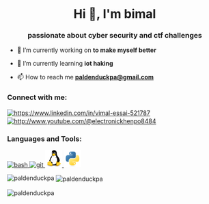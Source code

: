 
<h1 align="center">Hi 👋, I'm bimal</h1>
<h3 align="center">passionate about cyber security and ctf challenges</h3>

- 🔭 I’m currently working on **to make myself better**

- 🌱 I’m currently learning **iot haking**

- 📫 How to reach me **paldenduckpa@gmail.com**

<h3 align="left">Connect with me:</h3>
<p align="left">
<a href="https://linkedin.com/in/https://www.linkedin.com/in/vimal-essai-521787" target="blank"><img align="center" src="https://raw.githubusercontent.com/rahuldkjain/github-profile-readme-generator/master/src/images/icons/Social/linked-in-alt.svg" alt="https://www.linkedin.com/in/vimal-essai-521787" height="30" width="40" /></a>
<a href="https://www.youtube.com/c/http://www.youtube.com/@electronickhenpo8484" target="blank"><img align="center" src="https://raw.githubusercontent.com/rahuldkjain/github-profile-readme-generator/master/src/images/icons/Social/youtube.svg" alt="http://www.youtube.com/@electronickhenpo8484" height="30" width="40" /></a>
</p>

<h3 align="left">Languages and Tools:</h3>
<p align="left"> <a href="https://www.gnu.org/software/bash/" target="_blank" rel="noreferrer"> <img src="https://www.vectorlogo.zone/logos/gnu_bash/gnu_bash-icon.svg" alt="bash" width="40" height="40"/> </a> <a href="https://git-scm.com/" target="_blank" rel="noreferrer"> <img src="https://www.vectorlogo.zone/logos/git-scm/git-scm-icon.svg" alt="git" width="40" height="40"/> </a> <a href="https://www.linux.org/" target="_blank" rel="noreferrer"> <img src="https://raw.githubusercontent.com/devicons/devicon/master/icons/linux/linux-original.svg" alt="linux" width="40" height="40"/> </a> <a href="https://www.python.org" target="_blank" rel="noreferrer"> <img src="https://raw.githubusercontent.com/devicons/devicon/master/icons/python/python-original.svg" alt="python" width="40" height="40"/> </a> </p>

<p><img align="left" src="https://github-readme-stats.vercel.app/api/top-langs?username=paldenduckpa&show_icons=true&locale=en&layout=compact" alt="paldenduckpa" /></p>

<p>&nbsp;<img align="center" src="https://github-readme-stats.vercel.app/api?username=paldenduckpa&show_icons=true&locale=en" alt="paldenduckpa" /></p>

<p><img align="center" src="https://github-readme-streak-stats.herokuapp.com/?user=paldenduckpa&" alt="paldenduckpa" /></p>
<!--
**PaldenDuckpa/PaldenDuckpa** is a ✨ _special_ ✨ repository because its `README.md` (this file) appears on your GitHub profile.

Here are some ideas to get you started:

- 🔭 I’m currently working on ...
- 🌱 I’m currently learning ...
- 👯 I’m looking to collaborate on ...
- 🤔 I’m looking for help with ...
- 💬 Ask me about ...
- 📫 How to reach me: ...
- 😄 Pronouns: ...
- ⚡ Fun fact: ...
-->
